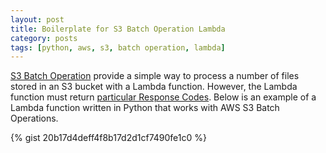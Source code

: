 ```yaml
---
layout: post
title: Boilerplate for S3 Batch Operation Lambda
category: posts
tags: [python, aws, s3, batch operation, lambda]
---
```


[S3 Batch Operation](https://docs.aws.amazon.com/AmazonS3/latest/user-guide/batch-ops.html) provide a simple way to process a number of files stored in an S3 bucket with a Lambda function. However, the Lambda function must return [particular Response Codes](https://docs.aws.amazon.com/AmazonS3/latest/dev/batch-ops-invoke-lambda.html).  Below is an example of a Lambda function written in Python that works with AWS S3 Batch Operations.

{% gist 20b17d4deff4f8b17d2d1cf7490fe1c0 %}
